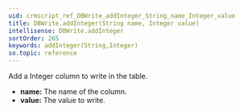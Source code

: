 ```yaml
---
uid: crmscript_ref_DBWrite_addInteger_String_name_Integer_value
title: DBWrite.addInteger(String name, Integer value)
intellisense: DBWrite.addInteger
sortOrder: 265
keywords: addInteger(String,Integer)
so.topic: reference
---
```



Add a Integer column to write in the table.



* **name:** The name of the column.
* **value:** The value to write.


